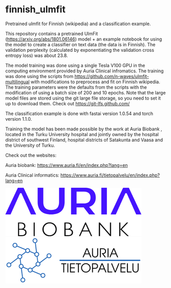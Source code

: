 # finnish_ulmfit
Pretrained ulmfit for Finnish (wikipedia) and a classification example.

This repository contains a pretrained UlmFit (https://arxiv.org/abs/1801.06146) model + an example notebook for using the model to create a classifier on text data (the data is in Finnish). The validation perplexity (calculated by exponentiating the validation cross entropy loss) was about 23.8. 

The model training was done using a single Tesla V100 GPU in the computing environment provided by Auria Clinical infromatics. The training was done using the scripts from https://github.com/n-waves/ulmfit-multilingual with modifications to preprocess and fit on Finnish wikipedia. The training parameters were the defaults from the scripts with the modification of using a batch size of 200 and 10 epochs. Note that the large model files are stored using the git large file storage, so you need to set it up to download them. Check out https://git-lfs.github.com/

The classification example is done with fastai version 1.0.54 and torch version 1.1.0. 

Training the model has been made possible by the work at Auria Biobank , located in the Turku University hospital and jointly owned by the hospital district of southwest Finland, hospital districts of Satakunta and Vaasa and the University of Turku.

Check out the websites: 

Auria biobank: https://www.auria.fi/en/index.php?lang=en

Auria Clinical informatics: https://www.auria.fi/tietopalvelu/en/index.php?lang=en

<img src="/images/Logo_AURIA_2013_ENG.jpg" width="425"/> <img src="/images/auria-tietopalvelu-matala.png" width="425"/> 

